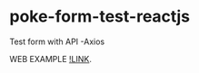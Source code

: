 # poke-form-test-reactjs
Test form with API -Axios

WEB EXAMPLE [!LINK](https://codesandbox.io/p/sandbox/github/woohdang/poke-form-test-reactjs/tree/main/poke-searcher?file=%2Fsrc%2FForm.jsx%3A1%2C1).
